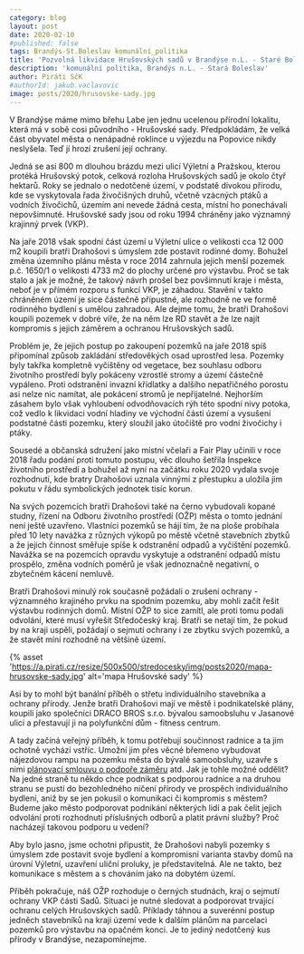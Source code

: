 ```yaml
---
category: blog
layout: post
date: 2020-02-10
#published: false
tags: Brandýs-St.Boleslav komunální_politika
title: 'Pozvolná likvidace Hrušovských sadů v Brandýse n.L. - Staré Boleslavi'
description: 'komunální politika, Brandýs n.L. - Stará Boleslav'
author: Piráti SčK
#authorId: jakub.vaclavovic
image: posts/2020/hrusovske-sady.jpg
---
```

V Brandýse máme mimo břehu Labe jen jednu ucelenou přírodní lokalitu, která má v sobě cosi původního - Hrušovské sady. Předpokládám, že velká část obyvatel města o nenápadné roklince u výjezdu na Popovice nikdy neslyšela. Teď jí hrozí zrušení její ochrany.

Jedná se asi 800 m dlouhou brázdu mezi ulicí Výletní a Pražskou, kterou protéká Hrušovský potok, celková rozloha Hrušovských sadů je okolo čtyř hektarů. Roky se jednalo o nedotčené území, v podstatě divokou přírodu, kde se vyskytovala řada živočišných druhů, včetně vzácných ptáků a vodních živočichů, územím ani nevede žádná cesta, místní ho ponechávali nepovšimnuté. Hrušovské sady jsou od roku 1994 chráněny jako významný krajinný prvek (VKP).

Na jaře 2018 však spodní část území u Výletní ulice o velikosti cca 12 000 m2 koupili bratři Drahošovi s úmyslem zde postavit rodinné domy. Bohužel změna územního plánu města v roce 2014 zahrnula jejich menší pozemek p.č. 1650/1 o velikosti 4733 m2 do plochy určené pro výstavbu. Proč se tak stalo a jak je možné, že takový návrh prošel bez povšimnutí kraje i města, neboť je v přímém rozporu s funkcí VKP, je záhadou. Stavění v takto chráněném území je sice částečně přípustné, ale rozhodně ne ve formě rodinného bydlení s umělou zahradou. Ale dejme tomu, že bratři Drahošovi koupili pozemek v dobré víře, že na něm lze RD stavět a že lze najít kompromis s jejich záměrem a ochranou Hrušovských sadů.

Problém je, že jejich postup po zakoupení pozemků na jaře 2018 spíš připomínal způsob zakládání středověkých osad uprostřed lesa. Pozemky byly takřka kompletně vyčištěny od vegetace, bez souhlasu odboru životního prostředí byly pokáceny vzrostlé stromy a území částečně vypáleno. Proti odstranění invazní křídlatky a dalšího nepatřičného porostu asi nelze nic namítat, ale pokácení stromů je nepřijatelné. Nejhorším zásahem bylo však vyhloubení odvodňovacích rýh této spodní nivy potoka, což vedlo k likvidaci vodní hladiny ve východní části území a vysušení podstatné části pozemku, který sloužil jako útočiště pro vodní živočichy i ptáky.

Sousedé a občanská sdružení jako místní včelaři a Fair Play učinili v roce 2018 řadu podání proti tomuto postupu, věc dlouho šetřila Inspekce životního prostředí a bohužel až nyní na začátku roku 2020 vydala svoje rozhodnutí, kde bratry Drahošovi uznala vinnými z přestupku a uložila jim pokutu v řádu symbolických jednotek tisíc korun.

Na svých pozemcích bratři Drahošovi také na černo vybudovali kopané studny, řízení na Odboru životního prostředí (OŽP) města o tomto jednání není ještě uzavřeno. Vlastníci pozemků se hájí tím, že na ploše probíhala před 10 lety navážka z různých výkopů po městě včetně stavebních zbytků a že jejich činnost směřuje spíše k odstranění odpadů a vyčištění pozemků. Navážka se na pozemcích opravdu vyskytuje a odstranění odpadů místu prospělo, změna vodních poměrů je však jednoznačně negativní, o zbytečném kácení nemluvě.

Bratři Drahošovi minulý rok současně požádali o zrušení ochrany - významného krajiného prvku na spodním pozemku, aby mohli začít řešit výstavbu rodinných domů. Místní OŽP to sice zamítl, ale proti tomu podali odvolání, které musí vyřešit Středočeský kraj. Bratři se netají tím, že pokud by na kraji uspěli, požádají o sejmutí ochrany i ze zbytku svých pozemků, a že stavět míní rozhodně na většině území.

{% asset 'https://a.pirati.cz/resize/500x500/stredocesky/img/posts2020/mapa-hrusovske-sady.jpg' alt='mapa Hrušovské sady' %}

Asi by to mohl být banální příběh o střetu individuálního stavebníka a ochrany přírody. Jenže bratři Drahošovi mají ve městě i podnikatelské plány, koupili jako společníci DRACO BROS s.r.o. bývalou samoobsluhu v Jasanové ulici a přestavují ji na polyfunkční dům - fitness centrum.

A tady začíná veřejný příběh, k tomu potřebují součinnost radnice a ta jim ochotně vychází vstříc. Umožní jim přes věcné břemeno vybudovat nájezdovou rampu na pozemku města do bývalé samoobsluhy, uzavře s nimi [plánovací smlouvu o podpoře záměru](https://www.hlidacstatu.cz/hledat?q=ico:06180655) atd. Jak je tohle možné oddělit? Na jedné straně tu někdo chce podnikat s podporou radnice a na druhou stranu se pustí do bezohledného ničení přírody ve prospěch individuálního bydlení, aniž by se jen pokusil o komunikaci či kompromis s městem? Budeme jako město podporovat podnikání některých lidí a pak čelit jejich odvolání proti rozhodnutí příslušných odborů a platit právní služby? Proč nacházejí takovou podporu u vedení?

Aby bylo jasno, jsme ochotni připustit, že Drahošovi nabyli pozemky s úmyslem zde postavit svoje bydlení a kompromisní varianta stavby domů na úrovní Výletní, uzavření uliční proluky, je představitelná. Ale ne takto, bez komunikace s městem a s chováním jako na dobytém území.

Příběh pokračuje, náš OŽP rozhoduje o černých studnách, kraj o sejmutí ochrany VKP části Sadů. Situaci je nutné sledovat a podporovat trvající ochranu celých Hrušovských sadů. Příklady táhnou a suverénní postup jedněch stavebníků na kraji území vede k dalším plánům na parcelaci pozemků pro výstavbu na opačném konci. Je to jediný nedotčený kus přírody v Brandýse, nezapomínejme.

